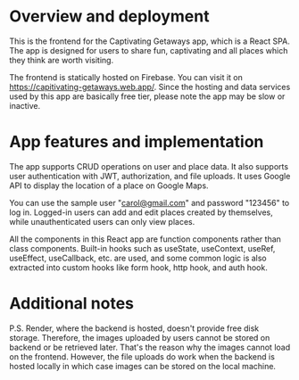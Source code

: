 # Overview and deployment
This is the frontend for the Captivating Getaways app, which is a React SPA. The app is designed for users to share fun, captivating and all places which they think are worth visiting. 

The frontend is statically hosted on Firebase. You can visit it on https://capitivating-getaways.web.app/. Since the hosting and data services used by this app are basically free tier, please note the app may be slow or inactive. 

# App features and implementation
The app supports CRUD operations on user and place data. It also supports user authentication with JWT, authorization, and file uploads. It uses Google API to display the location of a place on Google Maps.

You can use the sample user "carol@gmail.com" and password "123456" to log in. Logged-in users can add and edit places created by themselves, while unauthenticated users can only view places.

All the components in this React app are function components rather than class components. Built-in hooks such as useState, useContext, useRef, useEffect, useCallback, etc. are used, and some common logic is also extracted into custom hooks like form hook, http hook, and auth hook.

# Additional notes
P.S. Render, where the backend is hosted, doesn't provide free disk storage. Therefore, the images uploaded by users cannot be stored on backend or be retrieved later. That's the reason why the images cannot load on the frontend. However, the file uploads do work when the backend is hosted locally in which case images can be stored on the local machine. 

